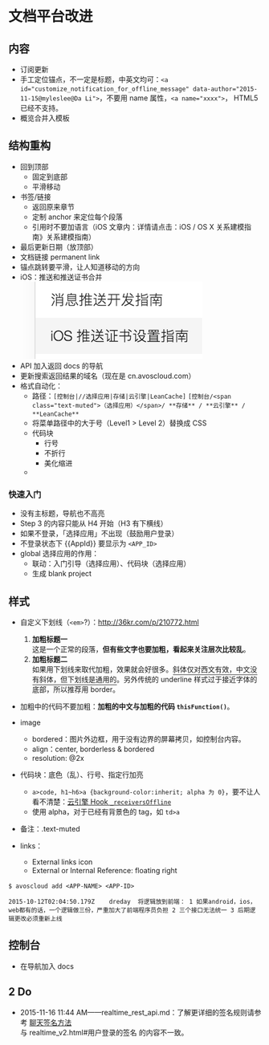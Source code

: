 # 文档平台改进

## 内容

- 订阅更新
- 手工定位锚点，不一定是标题，中英文均可：`<a id="customize_notification_for_offline_message" data-author="2015-11-15@myleslee@Da Li">`，不要用 name 属性，`<a name="xxxx">`， HTML5 已经不支持。
- 概览合并入模板

## 结构重构

- 回到顶部
  - 固定到底部
  - 平滑移动
- 书签/链接
  - 返回原来章节
  - 定制 anchor 来定位每个段落
  - 引用时不要加语言（iOS 文章内：详情请点击：iOS / OS X 关系建模指南》关系建模指南）
- 最后更新日期（放顶部）
- 文档链接 permanent link
- 锚点跳转要平滑，让人知道移动的方向
- iOS：推送和推送证书合并
  ![content merge](images/docs_merge1.png)
- API 加入返回 docs 的导航
- 更新搜索返回结果的域名（现在是 cn.avoscloud.com）
- 格式自动化：
  - 路径：`[控制台|//选择应用|存储|云引擎|LeanCache]`
  `[控制台/<span class="text-muted">（选择应用）</span>/ **存储** / **云引擎** / **LeanCache**`
  - 将菜单路径中的大于号（Level1 > Level 2）替换成 CSS
  - 代码块
    - 行号
    - 不折行
    - 美化缩进
  - 

### 快速入门

- 没有主标题，导航也不高亮
- Step 3 的内容只能从 H4 开始（H3 有下横线）
- 如果不登录，「选择应用」不出现（鼓励用户登录）
- 不登录状态下 {{AppId}} 要显示为 `<APP_ID>`
- global 选择应用的作用：
  - 联动：入门引导（选择应用）、代码块（选择应用）
  - 生成 blank project

## 样式

- 自定义下划线（`<em>`?）：<http://36kr.com/p/210772.html>  
  1. **加粗标题一**  
    这是一个正常的段落，**但有些文字也要加粗，看起来关注层次比较乱**。
  2. **加粗标题二**  
    如果用下划线来取代加粗，效果就会好很多。<span style="border-bottom:1px solid #333; padding-bottom:2px">斜体仅对西文有效，中文没有斜体，但下划线是通用的</span>。另外传统的 underline 样式过于接近字体的底部，所以推荐用 border。
 
- 加粗中的代码不要加粗：**加粗的中文与加粗的代码 `thisFunction()`**。 
- image
  - bordered：图片外边框，用于没有边界的屏幕拷贝，如控制台内容。
  - align：center, borderless & bordered
  - resolution: @2x
- 代码块：底色（乱）、行号、指定行加亮
  - `a>code, h1~h6>a {background-color:inherit; alpha 为 0}`，要不让人看不清楚：[云引擎 Hook `_receiversOffline`](#_receiversOffline) 
  - 使用 alpha，对于已经有背景色的 tag，如 `td>a`
- 备注：.text-muted
- links：
  - External links icon
  - External or Internal Reference: floating right 


```
$ avoscloud add <APP-NAME> <APP-ID>
```

```
2015-10-12T02:04:50.179Z    dreday  将逻辑放到前端： 1 如果android，ios，web都有的话，一个逻辑做三份，严重加大了前端程序员负担 2 三个接口无法统一 3 后期逻辑更改必须重新上线
```

## 控制台

- 在导航加入 docs 

## 2 Do

- 2015-11-16 11:44 AM——realtime_rest_api.md：了解更详细的签名规则请参考 [聊天签名方法](realtime_v2.html#开启对话签名) <br/>
  与 realtime_v2.html#用户登录的签名 的内容不一致。




